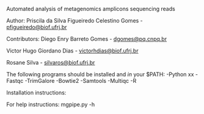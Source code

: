 Automated analysis of metagenomics amplicons sequencing reads

Author:
Priscila da Silva Figueiredo Celestino Gomes - pfigueiredo@biof.ufrj.br

Contributors:
Diego Enry Barreto Gomes - dgomes@pq.cnpq.br

Victor Hugo Giordano Dias - victorhdias@biof.ufrj.br

Rosane Silva - silvaros@biof.ufrj.br

The following programs should be installed and *in* your $PATH:
-Python xx
-Fastqc
-TrimGalore
-Bowtie2
-Samtools
-Multiqc
-R

Installation instructions:


For help instructions:
mgpipe.py -h


